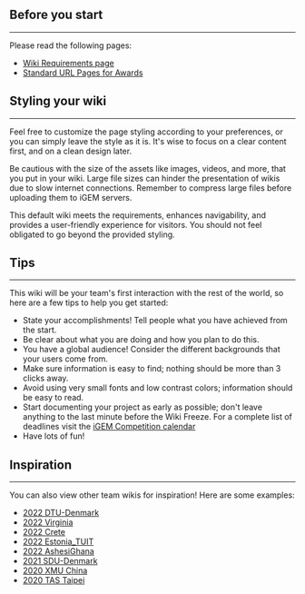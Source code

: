 ## Before you start

---

Please read the following pages:

- <a href="https://competition.igem.org/deliverables/team-wiki" target="_blank">Wiki
  Requirements page</a>
- <a href="https://competition.igem.org/judging/pages-for-awards" target="_blank">Standard
  URL Pages for Awards</a>

## Styling your wiki

------------------------------------------------------------------------

Feel free to customize the page styling according to your preferences, or you can simply leave the style as it is. It's
wise to focus on a clear content first, and on a clean design later.

Be cautious with the size of the assets like images, videos, and more, that you put in your wiki. Large file sizes can
hinder the presentation of wikis due to slow internet connections. Remember to compress large files before uploading
them to iGEM servers.

This default wiki meets the requirements, enhances navigability, and provides a user-friendly experience for visitors.
You should not feel obligated to go beyond the provided styling.

## Tips

---

This wiki will be your team's first interaction with the rest of the world, so
here are a few tips to help you get started:

- State your accomplishments! Tell people what you have achieved from the
  start.
- Be clear about what you are doing and how you plan to do this.
- You have a global audience! Consider the different backgrounds that your
  users come from.
- Make sure information is easy to find; nothing should be more than 3 clicks
  away.
- Avoid using very small fonts and low contrast colors; information should be
  easy to read.
- Start documenting your project as early as possible; don't leave anything to
  the last minute before the Wiki Freeze. For a complete list of deadlines
  visit the
  <a href="https://competition.igem.org/calendar" target="_blank">iGEM
  Competition calendar</a>
- Have lots of fun!

## Inspiration

---

You can also view other team wikis for inspiration! Here are some examples:

- [2022 DTU-Denmark](https://2022.igem.wiki/dtu-denmark)
- [2022 Virginia](https://2022.igem.wiki/virginia)
- [2022 Crete](https://2022.igem.wiki/crete)
- [2022 Estonia_TUIT](https://2022.igem.wiki/estonia-tuit)
- [2022 AshesiGhana](https://2022.igem.wiki/ashesighana)
- [2021 SDU-Denmark](https://2021.igem.org/Team:SDU-Denmark)
- [2020 XMU China](https://2020.igem.org/Team:XMU-China)
- [2020 TAS Taipei](https://2020.igem.org/Team:TAS_Taipei)
